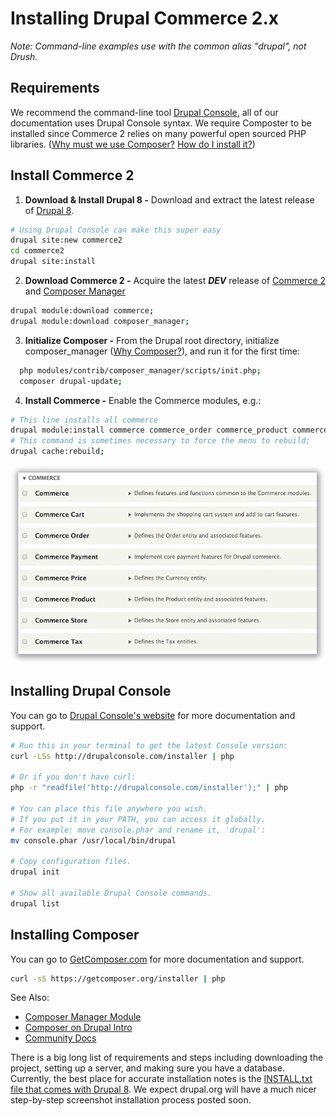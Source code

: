 # Installing Drupal Commerce 2.x

_Note: Command-line examples use  with the common alias "drupal", not Drush._

## Requirements

We recommend the command-line tool [Drupal Console](#installing-drupal-console), all of our documentation uses Drupal Console syntax. We require Composter to be installed since Commerce 2 relies on many powerful open sourced PHP libraries. ([Why must we use Composer?](https://bojanz.wordpress.com/2015/09/18/d8-composer-definitive-intro/) [How do I install it?](#installing-composer))

## Install Commerce 2

1. **Download & Install Drupal 8 -** Download and extract the latest release of [Drupal 8](https://drupal.org/project/drupal).

 ```sh
 # Using Drupal Console can make this super easy
 drupal site:new commerce2
 cd commerce2
 drupal site:install
 ```
2. **Download Commerce 2 -** Acquire the latest _**DEV**_ release of [Commerce 2](https://drupal.org/project/commerce) and [Composer Manager](https://drupal.org/project/composer_manager)

 ```sh
 drupal module:download commerce;
 drupal module:download composer_manager;
 ```

3. **Initialize Composer -** From the Drupal root directory, initialize composer_manager ([Why Composer?](https://bojanz.wordpress.com/2015/09/18/d8-composer-definitive-intro/)), and run it for the first time:

 ```sh
   php modules/contrib/composer_manager/scripts/init.php;
   composer drupal-update;
 ```

4. **Install Commerce -** Enable the Commerce modules, e.g.:

 ```sh
 # This line installs all commerce
 drupal module:install commerce commerce_order commerce_product commerce_tax commerce_cart commerce_payment profile;
 # This command is sometimes necessary to force the menu to rebuild;
 drupal cache:rebuild;
 ```
![Install Commerce 2 Screenshot](images/install-commerce2.png)

## Installing Drupal Console

You can go to [Drupal Console's website](http://drupalconsole.com/) for more documentation and support.

```sh
# Run this in your terminal to get the latest Console version:
curl -LSs http://drupalconsole.com/installer | php

# Or if you don't have curl:
php -r "readfile('http://drupalconsole.com/installer');" | php

# You can place this file anywhere you wish.
# If you put it in your PATH, you can access it globally.
# For example: move console.phar and rename it, 'drupal':
mv console.phar /usr/local/bin/drupal

# Copy configuration files.
drupal init

# Show all available Drupal Console commands.
drupal list
```

## Installing Composer

You can go to [GetComposer.com](https://getcomposer.org/doc/00-intro.md) for more documentation and support.

```sh
curl -sS https://getcomposer.org/installer | php
```

See Also:
* [Composer Manager Module](https://drupal.org/project/composer_manager)
* [Composer on Drupal Intro](https://bojanz.wordpress.com/2015/09/18/d8-composer-definitive-intro/)
* [Community Docs](https://www.drupal.org/node/2405811)

There is a big long list of requirements and steps including downloading the project, setting up a server, and making sure you have a database. Currently, the best place for accurate installation notes is the [INSTALL.txt file that comes with Drupal 8](https://api.drupal.org/api/drupal/core!INSTALL.txt/8). We expect drupal.org will have a much nicer step-by-step screenshot installation process posted soon.
